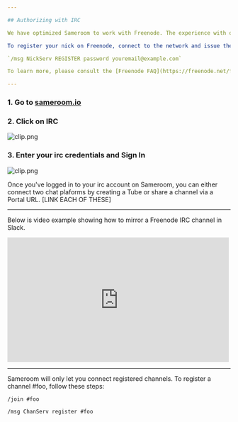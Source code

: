 ```yaml
---

## Authorizing with IRC

We have optimized Sameroom to work with Freenode. The experience with other networks may vary—please let us know if you're experiencing any issues.

To register your nick on Freenode, connect to the network and issue the following:

`/msg NickServ REGISTER password youremail@example.com`

To learn more, please consult the [Freenode FAQ](https://freenode.net/faq.shtml#registering).

---
```


### 1. Go to <a href="https://sameroom.io" target="_blank">sameroom.io</a>

### 2. Click on IRC
![clip.png](https://in.kato.im/246fb68b38147c229a9e70ebb351c6695d57b0c316b79fe7e650e975dc9feb30/clip.png)

### 3. Enter your irc credentials and Sign In
![clip.png](https://in.kato.im/a2418ce195c6aa81abb7ce61fbd695f7e931e6bade5696e24d1b84d9c0c5e21e/clip.png)


Once you've logged in to your irc account on Sameroom, you can either connect two chat plaforms by creating a Tube or share a channel via a Portal URL. [LINK EACH OF THESE]

---

Below is video example showing how to mirror a Freenode IRC channel in Slack.

<iframe src="https://player.vimeo.com/video/125378136" width="500" height="281" frameborder="0" webkitallowfullscreen mozallowfullscreen allowfullscreen></iframe>

---

Sameroom will only let you connect registered channels. To register a channel #foo, follow these steps:

`/join #foo`

`/msg ChanServ register #foo`
